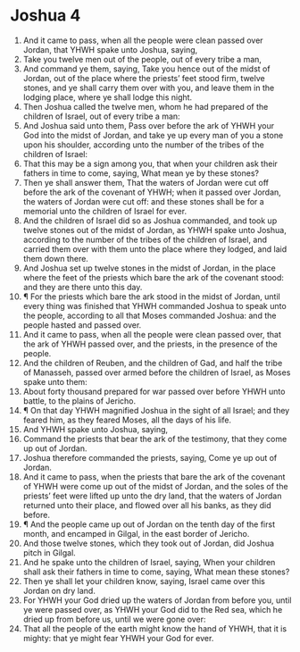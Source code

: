 ﻿# Joshua 4
1. And it came to pass, when all the people were clean passed over Jordan, that YHWH spake unto Joshua, saying, 
2. Take you twelve men out of the people, out of every tribe a man, 
3. And command ye them, saying, Take you hence out of the midst of Jordan, out of the place where the priests’ feet stood firm, twelve stones, and ye shall carry them over with you, and leave them in the lodging place, where ye shall lodge this night. 
4. Then Joshua called the twelve men, whom he had prepared of the children of Israel, out of every tribe a man: 
5. And Joshua said unto them, Pass over before the ark of YHWH your God into the midst of Jordan, and take ye up every man of you a stone upon his shoulder, according unto the number of the tribes of the children of Israel: 
6. That this may be a sign among you, that when your children ask their fathers in time to come, saying, What mean ye by these stones? 
7. Then ye shall answer them, That the waters of Jordan were cut off before the ark of the covenant of YHWH; when it passed over Jordan, the waters of Jordan were cut off: and these stones shall be for a memorial unto the children of Israel for ever. 
8. And the children of Israel did so as Joshua commanded, and took up twelve stones out of the midst of Jordan, as YHWH spake unto Joshua, according to the number of the tribes of the children of Israel, and carried them over with them unto the place where they lodged, and laid them down there. 
9. And Joshua set up twelve stones in the midst of Jordan, in the place where the feet of the priests which bare the ark of the covenant stood: and they are there unto this day. 
10. ¶ For the priests which bare the ark stood in the midst of Jordan, until every thing was finished that YHWH commanded Joshua to speak unto the people, according to all that Moses commanded Joshua: and the people hasted and passed over. 
11. And it came to pass, when all the people were clean passed over, that the ark of YHWH passed over, and the priests, in the presence of the people. 
12. And the children of Reuben, and the children of Gad, and half the tribe of Manasseh, passed over armed before the children of Israel, as Moses spake unto them: 
13. About forty thousand prepared for war passed over before YHWH unto battle, to the plains of Jericho. 
14. ¶ On that day YHWH magnified Joshua in the sight of all Israel; and they feared him, as they feared Moses, all the days of his life. 
15. And YHWH spake unto Joshua, saying, 
16. Command the priests that bear the ark of the testimony, that they come up out of Jordan. 
17. Joshua therefore commanded the priests, saying, Come ye up out of Jordan. 
18. And it came to pass, when the priests that bare the ark of the covenant of YHWH were come up out of the midst of Jordan, and the soles of the priests’ feet were lifted up unto the dry land, that the waters of Jordan returned unto their place, and flowed over all his banks, as they did before. 
19. ¶ And the people came up out of Jordan on the tenth day of the first month, and encamped in Gilgal, in the east border of Jericho. 
20. And those twelve stones, which they took out of Jordan, did Joshua pitch in Gilgal. 
21. And he spake unto the children of Israel, saying, When your children shall ask their fathers in time to come, saying, What mean these stones? 
22. Then ye shall let your children know, saying, Israel came over this Jordan on dry land. 
23. For YHWH your God dried up the waters of Jordan from before you, until ye were passed over, as YHWH your God did to the Red sea, which he dried up from before us, until we were gone over: 
24. That all the people of the earth might know the hand of YHWH, that it is mighty: that ye might fear YHWH your God for ever. 
